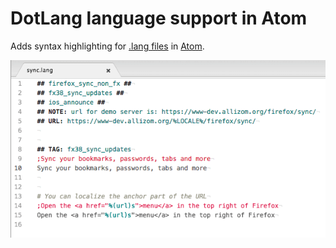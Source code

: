 # DotLang language support in Atom

Adds syntax highlighting for [.lang files](https://github.com/mozilla-l10n/langchecker/wiki/.lang-files-format) in [Atom](https://atom.io/).

![Example screenshot](https://raw.githubusercontent.com/flodolo/dotlang-grammar/master/sample.png "Example screenshot")

